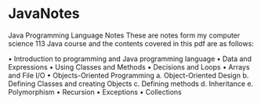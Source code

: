 # JavaNotes
Java Programming Language Notes 
These are notes form my computer science 113 Java course and the contents covered in this pdf are as follows:

• Introduction to programming and Java programming language
• Data and Expressions
• Using Classes and Methods
• Decisions and Loops
• Arrays and File I/O
• Objects-Oriented Programming
    a. Object-Oriented Design 
    b. Defining Classes and creating Objects
    c. Defining methods
    d. Inheritance
    e. Polymorphism
• Recursion
• Exceptions
• Collections
